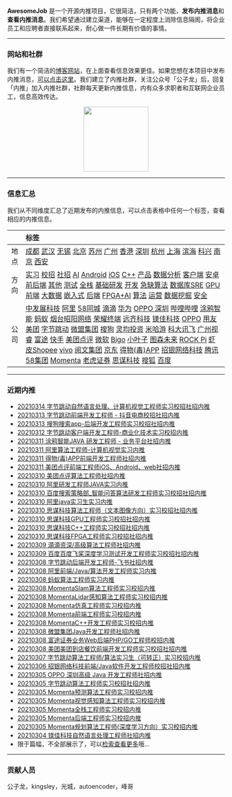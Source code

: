 
 

**AwesomeJob** 是一个开源内推项目，它很简洁，只有两个功能，**发布内推消息**和**查看内推消息**。我们希望通过建立渠道，能够在一定程度上消除信息隔阂，将企业员工和应聘者直接联系起来，耐心做一件长期有价值的事情。

---

### 网站和社群

我们有一个简洁的[博客网站](https://awesomejob.gitee.io/)，在上面查看信息效果更佳。如果您想在本项目中发布内推消息，[可以点击这里](https://wj.qq.com/s2/8043669/40c0)。我们建立了内推社群，关注公众号「公子龙」后，回复「内推」加入内推社群，社群每天更新内推信息，内有众多求职者和互联网企业员工，信息高效传达。

<div align=center><img src="https://img-blog.csdnimg.cn/20210306220847278.jpg?x-oss-process=type_ZmFuZ3poZW5naGVpdGk,shadow_10,text_aHR0cHM6Ly9ibG9nLmNzZG4ubmV0L0RvSmludGlhbg==,size_16,color_FFFFFF,t_70#pic_center" width="150"/></div>


--- 
### 信息汇总

我们从不同维度汇总了近期发布的内推信息，可以点击表格中任何一个标签，查看相应的内推信息。

||标签|
|:---:|:---|
|地点|[成都](https://awesomejob.gitee.io//tags)  [武汉](https://awesomejob.gitee.io//tags)  [无锡](https://awesomejob.gitee.io//tags)  [北京](https://awesomejob.gitee.io//tags)  [苏州](https://awesomejob.gitee.io//tags)  [广州](https://awesomejob.gitee.io//tags)  [香港](https://awesomejob.gitee.io//tags)  [深圳](https://awesomejob.gitee.io//tags)  [杭州](https://awesomejob.gitee.io//tags)  [上海](https://awesomejob.gitee.io//tags)  [滨海](https://awesomejob.gitee.io//tags)  [科兴](https://awesomejob.gitee.io//tags)  [南京](https://awesomejob.gitee.io//tags)  [西安](https://awesomejob.gitee.io//tags)|
|方向|[实习](https://awesomejob.gitee.io//series)  [校招](https://awesomejob.gitee.io//series)  [社招](https://awesomejob.gitee.io//series)	[AI](https://awesomejob.gitee.io//categories)  [Android](https://awesomejob.gitee.io//categories)  [iOS](https://awesomejob.gitee.io//categories)  [C++](https://awesomejob.gitee.io//categories)  [产品](https://awesomejob.gitee.io//categories)  [数据分析](https://awesomejob.gitee.io//categories)  [客户端](https://awesomejob.gitee.io//categories)  [安卓](https://awesomejob.gitee.io//categories)  [前后端](https://awesomejob.gitee.io//categories)  [其他](https://awesomejob.gitee.io//categories)  [测试](https://awesomejob.gitee.io//categories)  [全栈](https://awesomejob.gitee.io//categories)  [基础研发](https://awesomejob.gitee.io//categories)  [开发](https://awesomejob.gitee.io//categories)  [急缺算法](https://awesomejob.gitee.io//categories)  [数据库SRE](https://awesomejob.gitee.io//categories)  [GPU](https://awesomejob.gitee.io//categories)  [前端](https://awesomejob.gitee.io//categories)  [大数据](https://awesomejob.gitee.io//categories)  [嵌入式](https://awesomejob.gitee.io//categories)  [后端](https://awesomejob.gitee.io//categories)  [FPGA+AI](https://awesomejob.gitee.io//categories)  [算法](https://awesomejob.gitee.io//categories)  [运营](https://awesomejob.gitee.io//categories)  [数据挖掘](https://awesomejob.gitee.io//categories)  [安全](https://awesomejob.gitee.io//categories)|
|公司|[中发展科技](https://awesomejob.gitee.io//tags)  [阿里](https://awesomejob.gitee.io//tags)  [58同城](https://awesomejob.gitee.io//tags)  [滴滴](https://awesomejob.gitee.io//tags)  [华为](https://awesomejob.gitee.io//tags)  [OPPO 深圳](https://awesomejob.gitee.io//tags)  [哔哩哔哩](https://awesomejob.gitee.io//tags)  [涂鸦智能](https://awesomejob.gitee.io//tags)  [蚂蚁](https://awesomejob.gitee.io//tags)  [烟台昭阳网络](https://awesomejob.gitee.io//tags)  [荣耀终端](https://awesomejob.gitee.io//tags)  [远齐科技](https://awesomejob.gitee.io//tags)  [镁佳科技](https://awesomejob.gitee.io//tags)  [OPPO](https://awesomejob.gitee.io//tags)  [用友](https://awesomejob.gitee.io//tags)  [美团](https://awesomejob.gitee.io//tags)  [字节跳动](https://awesomejob.gitee.io//tags)  [微盟集团](https://awesomejob.gitee.io//tags)  [搜狗](https://awesomejob.gitee.io//tags)  [灵均投资](https://awesomejob.gitee.io//tags)  [米哈游](https://awesomejob.gitee.io//tags)  [科大讯飞](https://awesomejob.gitee.io//tags)  [广州视睿](https://awesomejob.gitee.io//tags)  [富途](https://awesomejob.gitee.io//tags)  [快手](https://awesomejob.gitee.io//tags)  [美团点评](https://awesomejob.gitee.io//tags)  [微软](https://awesomejob.gitee.io//tags)  [Bigo](https://awesomejob.gitee.io//tags)  [小叶子](https://awesomejob.gitee.io//tags)  [图森未来](https://awesomejob.gitee.io//tags)  [ROCK Pi](https://awesomejob.gitee.io//tags)  [虾皮Shopee](https://awesomejob.gitee.io//tags)  [vivo](https://awesomejob.gitee.io//tags)  [阅文集团](https://awesomejob.gitee.io//tags)  [京东](https://awesomejob.gitee.io//tags)  [得物(毒)APP](https://awesomejob.gitee.io//tags)  [招银网络科技](https://awesomejob.gitee.io//tags)  [腾讯](https://awesomejob.gitee.io//tags)  [58集团](https://awesomejob.gitee.io//tags)  [Momenta](https://awesomejob.gitee.io//tags)  [老虎证券](https://awesomejob.gitee.io//tags)  [思谋科技](https://awesomejob.gitee.io//tags)  [搜狐](https://awesomejob.gitee.io//tags)  [百度](https://awesomejob.gitee.io//tags)|
--- 

### 近期内推 
- [20210314  字节跳动自然语言处理、计算机视觉工程师实习校招社招内推](https://awesomejob.gitee.io/posts/jobs/job_123)
- [20210313  字节跳动前端开发工程师 - 抖音电商校招社招内推](https://awesomejob.gitee.io/posts/jobs/job_122)
- [20210313  搜狗搜索app-后端开发工程师实习校招社招内推](https://awesomejob.gitee.io/posts/jobs/job_121)
- [20210312  字节跳动客户端开发工程师-商业化技术实习校招内推](https://awesomejob.gitee.io/posts/jobs/job_120)
- [20210311  涂鸦智能JAVA 研发工程师 - 业务平台社招内推](https://awesomejob.gitee.io/posts/jobs/job_119)
- [20210311  阿里算法工程师-计算机视觉实习内推](https://awesomejob.gitee.io/posts/jobs/job_118)
- [20210311  得物(毒)APP前端开发工程师社招内推](https://awesomejob.gitee.io/posts/jobs/job_117)
- [20210311  美团点评前端工程师iOS、Android、web社招内推](https://awesomejob.gitee.io/posts/jobs/job_116)
- [20210310  美团点评算法工程师社招内推](https://awesomejob.gitee.io/posts/jobs/job_115)
- [20210310  阿里研发工程师JAVA实习内推](https://awesomejob.gitee.io/posts/jobs/job_114)
- [20210310  百度搜索策略部_智能问答算法研发工程师实习校招社招内推](https://awesomejob.gitee.io/posts/jobs/job_113)
- [20210310  阿里java实习生实习内推](https://awesomejob.gitee.io/posts/jobs/job_112)
- [20210310  思谋科技算法工程师（文本图像方向）实习校招社招内推](https://awesomejob.gitee.io/posts/jobs/job_111)
- [20210310  思谋科技GPU工程师实习校招社招内推](https://awesomejob.gitee.io/posts/jobs/job_110)
- [20210310  思谋科技C++工程师实习校招社招内推](https://awesomejob.gitee.io/posts/jobs/job_109)
- [20210310  思谋科技FPGA工程师实习校招社招内推](https://awesomejob.gitee.io/posts/jobs/job_108)
- [20210309  滴滴资深/高级算法工程师社招内推](https://awesomejob.gitee.io/posts/jobs/job_107)
- [20210309  百度百度飞桨深度学习测试开发工程师实习校招社招内推](https://awesomejob.gitee.io/posts/jobs/job_106)
- [20210308  字节跳动后端开发工程师-飞书社招内推](https://awesomejob.gitee.io/posts/jobs/job_105)
- [20210308  阿里前端/Java/算法开发工程师实习内推](https://awesomejob.gitee.io/posts/jobs/job_104)
- [20210308  蚂蚁算法工程师实习内推](https://awesomejob.gitee.io/posts/jobs/job_103)
- [20210308  MomentaSlam算法工程师实习校招内推](https://awesomejob.gitee.io/posts/jobs/job_102)
- [20210308  MomentaLidar感知算法工程师实习校招内推](https://awesomejob.gitee.io/posts/jobs/job_101)
- [20210308  Momenta仿真工程师实习校招内推](https://awesomejob.gitee.io/posts/jobs/job_100)
- [20210308  Momenta前端工程师实习校招内推](https://awesomejob.gitee.io/posts/jobs/job_99)
- [20210308  MomentaC++开发工程师实习校招内推](https://awesomejob.gitee.io/posts/jobs/job_98)
- [20210308  微盟集团Java开发工程师社招内推](https://awesomejob.gitee.io/posts/jobs/job_97)
- [20210308  富途证券业务Web后端PHP/GO工程师校招内推](https://awesomejob.gitee.io/posts/jobs/job_96)
- [20210308  美团美团到店餐饮前端开发工程师实习校招社招内推](https://awesomejob.gitee.io/posts/jobs/job_95)
- [20210307  字节跳动算法工程师/算法实习生（可转正）实习校招内推](https://awesomejob.gitee.io/posts/jobs/job_94)
- [20210306  招银网络科技前端/Java软件开发工程师校招社招内推](https://awesomejob.gitee.io/posts/jobs/job_93)
- [20210305  OPPO 深圳高级 Java 开发工程师社招内推](https://awesomejob.gitee.io/posts/jobs/job_92)
- [20210305  字节跳动算法工程师实习校招社招内推](https://awesomejob.gitee.io/posts/jobs/job_91)
- [20210305  Momenta预测算法工程师实习校招内推](https://awesomejob.gitee.io/posts/jobs/job_90)
- [20210305  Momenta视觉感知算法工程师实习校招内推](https://awesomejob.gitee.io/posts/jobs/job_89)
- [20210305  Momenta全栈工程师实习校招内推](https://awesomejob.gitee.io/posts/jobs/job_88)
- [20210305  Momenta后端工程师实习校招内推](https://awesomejob.gitee.io/posts/jobs/job_87)
- [20210305  Momenta规划算法工程师(深度学习方向）实习校招内推](https://awesomejob.gitee.io/posts/jobs/job_86)
- [20210304  镁佳科技自然语言处理工程师社招内推](https://awesomejob.gitee.io/posts/jobs/job_85)
- 限于篇幅，不全部展示了，可以[检索查看更多](https://awesomejob.gitee.io/)哦...
--- 
### 贡献人员
公子龙，kingsley，光城，autoencoder，峰哥